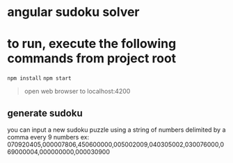 # angular sudoku solver

# to run, execute the following commands from project root
```npm install```
```npm start```
> open web browser to localhost:4200


## generate sudoku
you can input a new sudoku puzzle using a string of numbers delimited by a comma every 9 numbers
ex: 070920405,000007806,450600000,005002009,040305002,030076000,069000004,000000000,000030900


